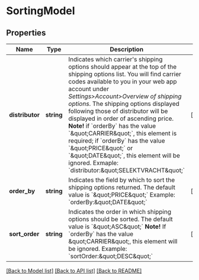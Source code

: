 # SortingModel

## Properties
Name | Type | Description | Notes
------------ | ------------- | ------------- | -------------
**distributor** | **string** | Indicates which carrier&#39;s shipping options should appear at the top of the shipping options list.   You will find carrier codes available to you in your web app account under *Settings&gt;Account&gt;Overview of shipping options*.  The shipping options displayed following those of distributor will be displayed in order of ascending price.  **Note!** if &#x60;orderBy&#x60; has the value &#x60;\&quot;CARRIER\&quot;&#x60;, this element is required; if &#x60;orderBy&#x60; has the value &#x60;\&quot;PRICE\&quot;&#x60; or &#x60;\&quot;DATE\&quot;&#x60;, this element will be ignored.  Exmaple: &#x60;distributor:\&quot;SELEKTVRACHT\&quot;&#x60; | [optional] 
**order_by** | **string** | Indicates the field by which to sort the shipping options returned.  The default value is &#x60;\&quot;PRICE\&quot;&#x60;  Example: &#x60;orderBy:\&quot;DATE\&quot;&#x60; | [optional] 
**sort_order** | **string** | Indicates the order in which shipping options should be sorted.  The default value is &#x60;\&quot;ASC\&quot;&#x60;  **Note!** If &#x60;orderBy&#x60; has the value \&quot;CARRIER\&quot;, this element will be ignored.  Example: &#x60;sortOrder:\&quot;DESC\&quot;&#x60; | [optional] 

[[Back to Model list]](../README.md#documentation-for-models) [[Back to API list]](../README.md#documentation-for-api-endpoints) [[Back to README]](../README.md)


